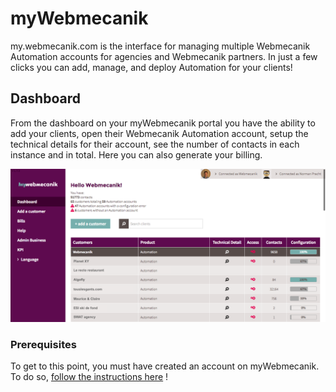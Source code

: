 # myWebmecanik
my.webmecanik.com is the interface for managing multiple Webmecanik Automation accounts for agencies and Webmecanik partners.
In just a few clicks you can add, manage, and deploy Automation for your clients!

## Dashboard ##
From the dashboard on your myWebmecanik portal you have the ability to add your clients, open their Webmecanik Automation account, setup the technical details for their account, see the number of contacts in each instance and in total. Here you can also generate your billing.

![dashboard](./assets/dashboard.png)

### Prerequisites
To get to this point, you must have created an account on myWebmecanik. To do so, [follow the instructions here](new-account.md) !
